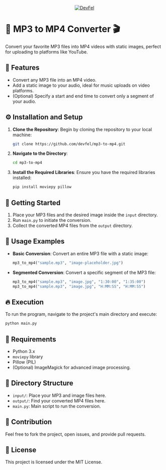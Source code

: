 <p align="center">
  <a href="https://devfel.com/" rel="noopener">
 <img  src="https://devfel.com/imgs/devfel-logo-01.JPG" alt="DevFel"></a>
</p>

# 🎵 MP3 to MP4 Converter 🎬

Convert your favorite MP3 files into MP4 videos with static images, perfect for uploading to platforms like YouTube.

## 🌟 Features

- Convert any MP3 file into an MP4 video.
- Add a static image to your audio, ideal for music uploads on video platforms.
- (Optional) Specify a start and end time to convert only a segment of your audio.

## ⚙️ Installation and Setup

1. **Clone the Repository**:
   Begin by cloning the repository to your local machine:

   ```bash
   git clone https://github.com/devfel/mp3-to-mp4.git
   ```

2. **Navigate to the Directory**:

   ```bash
   cd mp3-to-mp4
   ```

3. **Install the Required Libraries**:
   Ensure you have the required libraries installed:
   ```bash
   pip install moviepy pillow
   ```

## 🚀 Getting Started

1. Place your MP3 files and the desired image inside the `input` directory.
2. Run `main.py` to initiate the conversion.
3. Collect the converted MP4 files from the `output` directory.

## 📖 Usage Examples

- **Basic Conversion**:
  Convert an entire MP3 file with a static image:

  ```python
  mp3_to_mp4("sample.mp3", "image-placeholder.jpg")
  ```

- **Segmented Conversion**:
  Convert a specific segment of the MP3 file:
  ```python
  mp3_to_mp4("sample.mp3", "image.jpg", "1:30:00", "1:35:00")
  mp3_to_mp4("sample.mp3", "image.jpg", "H:MM:SS", "H:MM:SS")
  ```

## 🔥 Execution

To run the program, navigate to the project's main directory and execute:

```bash
python main.py
```

## 🔧 Requirements

- Python 3.x
- `moviepy` library
- Pillow (PIL)
- (Optional) ImageMagick for advanced image processing.

## 📂 Directory Structure

- `input/`: Place your MP3 and image files here.
- `output/`: Find your converted MP4 files here.
- `main.py`: Main script to run the conversion.

## 🙌 Contribution

Feel free to fork the project, open issues, and provide pull requests.

## 📜 License

This project is licensed under the MIT License.
